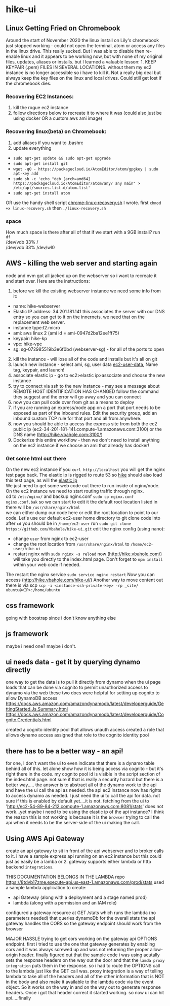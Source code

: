 # hike-ui


## Linux Getting Fried on Chromebook
Around the start of November 2020 the linux install on Lily's chromebook just stopped working - could not open the terminal, atom or access any files in the linux drive.  This really sucked. But I was able to disable then re-enable linux and it appears to be working now, but with none of my original files, updates, aliases or installs. but I learned a valuable lesson: 1. KEEP KEYPAIR (.pem) FILES IN SEVERAL LOCATIONS. without them my ec2 instance is no longer accessible so i have to kill it. Not a really big deal but always keep the key files on the linux and local drives. Could still get lost if the chromebook dies.
### Recovering EC2 Instances:
1. kill the rogue ec2 instance
2. follow directions below to recreate it to where it was (could also just be using docker OR a custom aws ami image)  
### Recovering linux(beta) on Chromebook:
1. add aliases if you want to .bashrc
2. update everything
- `sudo apt-get update && sudo apt-get upgrade`
- `sudo apt-get install git`
- `wget -qO - https://packagecloud.io/AtomEditor/atom/gpgkey | sudo apt-key add`
- `sudo sh -c 'echo "deb [arch=amd64] https://packagecloud.io/AtomEditor/atom/any/ any main" > /etc/apt/sources.list.d/atom.list'`
- `sudo apt-get install atom`

OR use the handy shell script [chrome-linux-recovery.sh](https://raw.githubusercontent.com/Vbahole/hike-ui/master/chrome-linux-recovery.sh) I wrote. first `chmod +x linux-recovery.sh` then `./linux-recovery.sh`

### space 
How much space is there after all of that if we start with a 9GB install? 
run `df`  
/dev/vdb 33% /  
/dev/vdb 33% /dev/wl0

## AWS - killing the web server and starting again
node and nvm got all jacked up on the webserver so i want to recreate it and start over.
Here are the instructions:

1. before we kill the existing webserver instance we need some info from it:
- name: hike-webserver
- Elastic IP address: 34.201.181.141 this associates the server with our DNS entry so you can get to it on the innernets. we need that on the replacement web server.
- instance type:t2.micro
- ami: aws linux 2 (ami id = ami-0947d2ba12ee1ff75)
- keypair: hike-kp
- vpc: hike-vpc
- sg: sg-072985519b3e6f0bd (webserver-sg) - for all of the ports to open

2. kill the instance - will lose all of the code and installs but it's all on git
3. launch new instance - select ami, sg, user data [ec2-user-data](https://raw.githubusercontent.com/Vbahole/hike-ui/master/ec2-user-data), Name tag, keypair, and launch!
4. associate elastic ip - go to ec2>elastic ip>associate and choose the new instance
5. try to connect via ssh to the new instance - may see a message about REMOTE HOST IDENTIFICATION HAS CHANGED follow the command they suggest and the error will go away and you can connect
6. now you can pull code over from git as a means to deploy
7. if you are running an express/node app on a port that port needs to be exposed as part of the inbound rules. Edit the security group, add an inbound custom TCP rule for that port and all from anywhere.
8. now you should be able to access the express site from both the ec2 public ip (ec2-34-201-181-141.compute-1.amazonaws.com:3100) or the DNS name (http://hike.vbahole.com:3100/)
9. Dockerize this entire workflow - then we don't need to install anything on the ec2 instance if we choose an ami that already has docker!

### Get some html out there
On the new ec2 instance if you `curl http://localhost` you will get the nginx test page back. 
The elastic ip is rigged to route 53 so [hike](http://hike.vbahole.com/) should also load this test page, as will the [elastic ip](http://34.201.181.141/)  
We just need to get some web code out there to run inside of nginx/node.  
On the ec2 instance we need to start routing traffic through nginx.  
cd to `/etc/nginx/` and backup nginx.conf `sudo cp nginx.conf nginx.conf.bak` so we can start to edit it
the default root location listed in there will be `/usr/share/nginx/html`  
we can either dump our code here or edit the root location to point to our code. 
Let's use our default ec2-user home directory to git clone code into
after `cd` you should be in `/home/ec2-user` run `sudo git clone https://github.com/Vbahole/hike-ui.git`
edit the nginx config (using nano):
- change `user` from nginx to ec2-user
- change the root location from `/usr/share/nginx/html` to `/home/ec2-user/hike-ui`
- restart nginx with `sudo nginx -s reload`
now (http://hike.vbahole.com/) will take you directly to the index.html page. Don't forget to `npm install` within your web code if needed.

The restart the nginx service `sudo service nginx restart`
Now you can access (http://hike.vbahole.com/hike-ui/)
Another way to move content out there is via scp `scp -i <instance-ssh-private-key> -rp _site/ ubuntu@<IP>:/home/ubuntu`



## css framework
going with boostrap since i don't know anything else

## js framework
maybe i need one? maybe i don't.

## ui needs data - get it by querying dynamo directly
one way to get the data is to pull it directly from dynamo when the ui page loads
that can be done via cognito to permit unauthorized access to dynamo via the web
these two docs were helpful for setting up cognito to allow DynamoDB access
https://docs.aws.amazon.com/amazondynamodb/latest/developerguide/GettingStarted.Js.Summary.html
https://docs.aws.amazon.com/amazondynamodb/latest/developerguide/Cognito.Credentials.html

created a cognito identity pool that allows unauth access
created a role that allows dynamo access
assigned that role to the cognito identity pool

## there has to be a better way - an api!
for one, I don't want the ui to even indicate that there is a dynamo table behind all of this. let alone show how it is being access via cognito - but it's right there in the code. my cognito pool id is visible in the script section of the index.html page. not sure if that is really a security hazard but there is a better way.....
the answer is to abstract all of the dynamo work to the api and have the ui call the api as needed.
the api ec2 instance now has rights to access dynamo as needed. I just need the ui to call the api for data.
not sure if this is enabled by default yet....it is not. fetching from the ui to
'http://ec2-54-89-84-212.compute-1.amazonaws.com:8081/stats' does not work...yet
maybe i need to be using the elastic ip of the api instance?
I think the reason this is not working is because it is the `browser` trying to call the api when it needs to be the server-side of the ui making the call.

## Using AWS Api Gateway
create an api gateway to sit in front of the api webserver and to broker calls to it.
i have a sample express api running on an ec2 instance but this could just as easily be a lamba or 2.
gateway supports either lambda or http backend `integrations`.

THIS DOCUMENTATION BELONGS IN THE LAMBDA repo
https://8tdvb17zme.execute-api.us-east-1.amazonaws.com/prod/stats
used a sample lambda application to create:
- api Gateway (along with a deployment and a stage named prod)
- lambda (along with a permission and an IAM role)

configured a gateway resource at GET /stats
which runs the lambda (no parameters needed) that queries dynamoDb for the overall stats
the api gateway handles the CORS so the gateway endpoint should work from the browser

MAJOR HASSLE trying to get cors working on the gateway api OPTIONS endpoint. first i tried to use the one that gateway generates by enabling cors and it was always screwed up and was not returning the proper allow-origin header. finally figured out that the sample code i was using acutally sets the response headers on the way out the door and that the `lamda proxy integration` puts them in the response. so i had to route the OPTIONS call to the lambda just like the GET call was. proxy integration is a way of telling lambda to take all of the headers and all of the other information that is NOT in the body and also make it available to the lambda code via the event object. So it works on the way in and on the way out to generate response headers. Once i got that header correct it started working. so now ui can hit api.....finally
